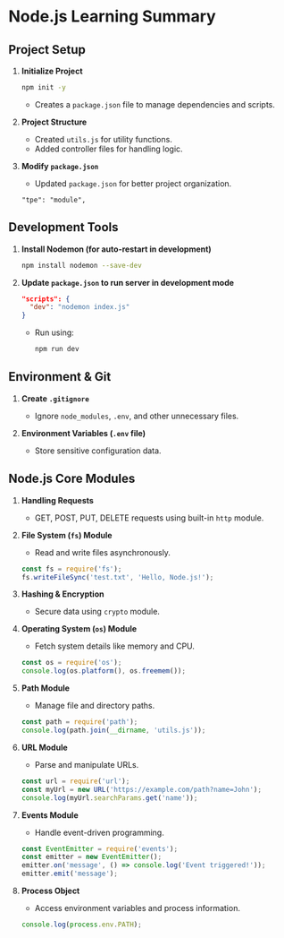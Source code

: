 # Node.js Learning Summary

## Project Setup
1. **Initialize Project**
   ```sh
   npm init -y
   ```
   - Creates a `package.json` file to manage dependencies and scripts.
   
2. **Project Structure**
   - Created `utils.js` for utility functions.
   - Added controller files for handling logic.
   
3. **Modify `package.json`**
   - Updated `package.json` for better project organization.

   ```"tpe": "module",```

## Development Tools
1. **Install Nodemon (for auto-restart in development)**
   ```sh
   npm install nodemon --save-dev
   ```
2. **Update `package.json` to run server in development mode**
   ```json
   "scripts": {
     "dev": "nodemon index.js"
   }
   ```
   - Run using:
     ```sh
     npm run dev
     ```

## Environment & Git
1. **Create `.gitignore`**
   - Ignore `node_modules`, `.env`, and other unnecessary files.

2. **Environment Variables (`.env` file)**
   - Store sensitive configuration data.

## Node.js Core Modules
1. **Handling Requests**
   - GET, POST, PUT, DELETE requests using built-in `http` module.

2. **File System (`fs`) Module**
   - Read and write files asynchronously.
   ```js
   const fs = require('fs');
   fs.writeFileSync('test.txt', 'Hello, Node.js!');
   ```

3. **Hashing & Encryption**
   - Secure data using `crypto` module.

4. **Operating System (`os`) Module**
   - Fetch system details like memory and CPU.
   ```js
   const os = require('os');
   console.log(os.platform(), os.freemem());
   ```

5. **Path Module**
   - Manage file and directory paths.
   ```js
   const path = require('path');
   console.log(path.join(__dirname, 'utils.js'));
   ```

6. **URL Module**
   - Parse and manipulate URLs.
   ```js
   const url = require('url');
   const myUrl = new URL('https://example.com/path?name=John');
   console.log(myUrl.searchParams.get('name'));
   ```

7. **Events Module**
   - Handle event-driven programming.
   ```js
   const EventEmitter = require('events');
   const emitter = new EventEmitter();
   emitter.on('message', () => console.log('Event triggered!'));
   emitter.emit('message');
   ```

8. **Process Object**
   - Access environment variables and process information.
   ```js
   console.log(process.env.PATH);
   ```



